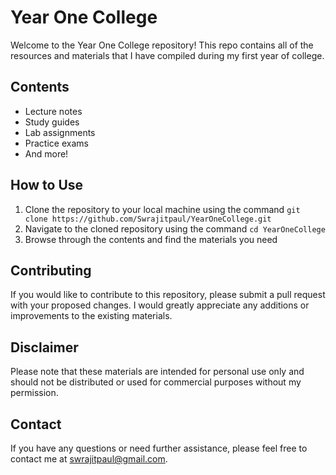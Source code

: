 # Year One College

Welcome to the Year One College repository! This repo contains all of the resources and materials that I have compiled during my first year of college.

## Contents
- Lecture notes
- Study guides
- Lab assignments
- Practice exams
- And more!

## How to Use
1. Clone the repository to your local machine using the command `git clone https://github.com/Swrajitpaul/YearOneCollege.git`
2. Navigate to the cloned repository using the command `cd YearOneCollege`
3. Browse through the contents and find the materials you need

## Contributing
If you would like to contribute to this repository, please submit a pull request with your proposed changes. I would greatly appreciate any additions or improvements to the existing materials.

## Disclaimer
Please note that these materials are intended for personal use only and should not be distributed or used for commercial purposes without my permission.

## Contact
If you have any questions or need further assistance, please feel free to contact me at swrajitpaul@gmail.com.
